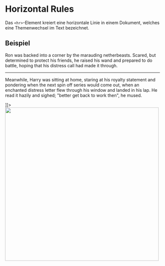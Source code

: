 # Horizontal Rules

<show-structure depth="2" />

Das `<hr>`-Element kreiert eine horizontale Linie in einem Dokument, welches eine Themenwechsel im Text bezeichnet.

## Beispiel

<tabs>
    <tab title="HTML">
        <code-block lang="html">
            <![CDATA[
                <p>
                      Ron was backed into a corner by the marauding netherbeasts. Scared, but
                      determined to protect his friends, he raised his wand and prepared to do
                      battle, hoping that his distress call had made it through.
                </p>
                <hr />
                <p>
                      Meanwhile, Harry was sitting at home, staring at his royalty statement and
                      pondering when the next spin off series would come out, when an enchanted
                      distress letter flew through his window and landed in his lap. He read it
                      hazily and sighed; "better get back to work then", he mused.
                </p>
            ]]>
        </code-block>
    </tab>
    <tab title="Resultat">
        <img src="hr.png" width="500" thumbnail="true" />
    </tab>
</tabs>
